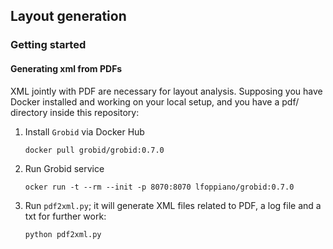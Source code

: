 ## Layout generation

### Getting started

#### Generating xml from PDFs

XML jointly with PDF are necessary for layout analysis. Supposing you have Docker installed and working on your local
setup, and you have a pdf/ directory inside this repository:

1. Install `Grobid` via Docker Hub
    ```shell
    docker pull grobid/grobid:0.7.0
    ```
2. Run Grobid service
   ```shell
   ocker run -t --rm --init -p 8070:8070 lfoppiano/grobid:0.7.0
   ```
3. Run `pdf2xml.py`; it will generate XML files related to PDF, a log file and a txt for further work:
   ```shell
   python pdf2xml.py
   ```